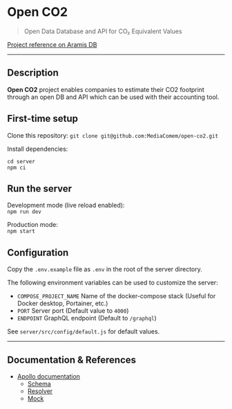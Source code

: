 # Open CO2

> Open Data Database and API for CO₂ Equivalent Values

[Project reference on Aramis DB](https://www.aramis-a.admin.ch/Texte/?ProjectID=49723)

---

## Description

**Open CO2** project enables companies to estimate their CO2 footprint through an open DB and API which can be used with their accounting tool.

## First-time setup

Clone this repository:
`git clone git@github.com:MediaComem/open-co2.git`

Install dependencies:

```
cd server
npm ci
```

## Run the server

Development mode (live reload enabled):  
`npm run dev`

Production mode:  
`npm start`

## Configuration

Copy the `.env.example` file as `.env` in the root of the server directory.

The following environment variables can be used to customize the server:

- `COMPOSE_PROJECT_NAME` Name of the docker-compose stack (Useful for Docker desktop, Portainer, etc.)
- `PORT` Server port (Default value to `4000`)
- `ENDPOINT` GraphQL endpoint (Default to `/graphql`)

See `server/src/config/default.js` for default values.

---

## Documentation & References

- [Apollo documentation](https://www.apollographql.com/docs/)
  - [Schema](https://www.apollographql.com/docs/apollo-server/schema/schema)
  - [Resolver](https://www.apollographql.com/docs/apollo-server/data/resolvers)
  - [Mock](https://www.apollographql.com/docs/apollo-server/testing/mocking)
